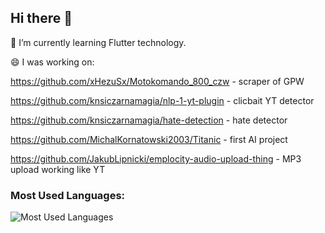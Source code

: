 ## Hi there 👋

🌱 I’m currently learning Flutter technology.

😄 I was working on:

https://github.com/xHezuSx/Motokomando_800_czw     - scraper of GPW

https://github.com/knsiczarnamagia/nlp-1-yt-plugin - clicbait YT detector 

https://github.com/knsiczarnamagia/hate-detection  - hate detector

https://github.com/MichalKornatowski2003/Titanic   - first AI project

https://github.com/JakubLipnicki/emplocity-audio-upload-thing - MP3 upload working like YT 

### Most Used Languages:
![Most Used Languages](https://github-readme-stats.vercel.app/api/top-langs/?username=Piotrulusos&layout=compact&hide=html)

<!--
**Piotrulusos/Piotrulusos** is a ✨ _special_ ✨ repository because its `README.md` (this file) appears on your GitHub profile.

Here are some ideas to get you started:

- 🔭 I’m currently working on ...
- 🌱 I’m currently learning ...
- 👯 I’m looking to collaborate on ...
- 🤔 I’m looking for help with ...
- 💬 Ask me about ...
- 📫 How to reach me: ...
- 😄 Pronouns: ...
- ⚡ Fun fact: ...
-->


